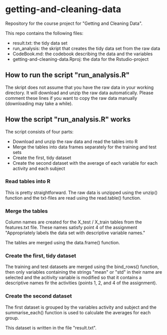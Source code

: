 # getting-and-cleaning-data
Repository for the course project for "Getting and Cleaning Data".

This repo contains the following files:
- result.txt: the tidy data set
- run_analysis: the skript that creates the tidy data set from the raw data
- CodeBook.md: the codebook describing the data and the variables
- getting-and-cleaning-data.Rproj: the data for the Rstudio-project

## How to run the script "run_analysis.R"

The skript does not assume that you have the raw data in your working directory. It will download and unzip the raw data automatically. Please comment these lines if you want to copy the raw data manually (downloading may take a while).

## How the script "run_analysis.R" works
The script consists of four parts:
- Download and unzip the raw data and read the tables into R
- Merge the tables into data frames separately for the training and test sets
- Create the first, tidy dataset
- Create the second dataset with the average of each variable for each activity and each subject

### Read tables into R
This is pretty straightforward. The raw data is unzipped using the unzip() function and the txt-files are read using the read.table() function.

### Merge the tables
Column names are created for the X_test / X_train tables from the features.txt file. These names satisfy point 4 of the assignment "Appropriately labels the data set with descriptive variable names."

The tables are merged using the data.frame() function.

### Create the first, tidy dataset
The training and test datasets are merged using the bind_rows() function, then only variables containing the strings "mean" or "std" in their name are selected and the acitivity variable is modified so that it contains a descriptive names fir the activities (points 1, 2, and 4 of the assignment).

### Create the second dataset
The first dataset is grouped by the variables activity and subject and the summarise_each() function is used to calculate the averages for each group.

This dataset is written in the file "result.txt".
